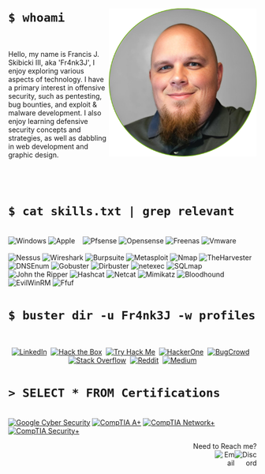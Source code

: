# `$ whoami ` <img alt="Picture of Me" width="300px" align="right" src="https://github.com/CyberLocc/CyberLocc/blob/main/img_fs.png?raw=true" /> 
</br>

Hello, my name is Francis J. Skibicki III, aka 'Fr4nk3J', I enjoy exploring various aspects of technology. I have a primary interest in offensive security, such as pentesting, bug bounties, and exploit & malware development. I also enjoy learning defensive security concepts and strategies, as well as dabbling in web development and graphic design.


<br><br>

# `$ cat skills.txt | grep relevant` 
<p align="left">
<br>
<!-- General --> 
<img alt="Windows" width="5%" src="https://cdn1.iconfinder.com/data/icons/operating-system-flat-1/30/windows_7-512.png" />
<img alt="Apple" width="5%" src="https://cdn.simpleicons.org/apple" />
<img alt="" width="5%" src="https://upload.wikimedia.org/wikipedia/commons/4/45/Parrot_Logo.png?20191030192001" />
<img alt="" width="5%" src="https://cdn.simpleicons.org/Kalilinux" />
<img alt="" width="5%" src="https://cdn.simpleicons.org/Ubuntu" />
<img alt="Pfsense" width="5%" src="https://cdn.simpleicons.org/pfsense" />
<img alt="Opensense" width="5%" src="https://cdn.simpleicons.org/opnsense" />
<img alt="Freenas" width="5%" src="https://cdn.simpleicons.org/freenas" />
<img alt="Vmware" width="5%" src="https://cdn.simpleicons.org/vmware" />

<!-- Programming/Scripting -->
<img alt="" width="5%" src="https://cdn.simpleicons.org/gnubash" />
<img alt="" width="5%" src="https://cdn.simpleicons.org/powershell" />
<img alt="" width="5%" src="https://cdn.simpleicons.org/python" />

<!-- Web Dev -->
<img alt="" width="5%" src="https://cdn.simpleicons.org/html5" />
<img alt="" width="5%" src="https://cdn.simpleicons.org/css3" />
<img alt="" width="5%" src="https://cdn.simpleicons.org/javascript" />
<img alt="" width="5%" src="https://cdn.simpleicons.org/jquery" />
<img alt="" width="5%" src="https://cdn.simpleicons.org/mysql" />
<img alt="" width="5%" src="https://cdn.simpleicons.org/mariadb" />

<!-- Security --><br><br> 
<img alt="Nessus" width="5%" src="https://www.svgrepo.com/show/331601/tenable.svg" />
<img alt="Wireshark" width="5%" src="https://www.kali.org/tools/wireshark/images/wireshark-logo.svg" />
<img alt="Burpsuite" width="5%" src="https://www.kali.org/tools/burpsuite/images/burpsuite-logo.svg" />
<img alt="Metasploit" width="5%" src="https://www.kali.org/tools/metasploit-framework/images/metasploit-framework-logo.svg" />
<img alt="Nmap" width="5%" src="https://www.kali.org/tools/nmap/images/nmap-logo.svg" />
<img alt="TheHarvester" width="5%" src="https://www.kali.org/tools/theharvester/images/theharvester-logo.svg" />
<img alt="DNSEnum" width="5%" src="https://www.kali.org/tools/dnsenum/images/dnsenum-logo.svg" />
<img alt="Gobuster" width="5%" src="https://www.kali.org/tools/gobuster/images/gobuster-logo.svg" />
<img alt="Dirbuster" width="5%" src="https://www.kali.org/tools/dirbuster/images/dirbuster-logo.svg" />
<img alt="netexec" width="5%" src="https://gitlab.com/uploads/-/system/project/avatar/57293257/kali-netexec.png" />
<img alt="SQLmap" width="5%" src="https://www.kali.org/tools/sqlmap/images/sqlmap-logo.svg" />
<img alt="John the Ripper" width="5%" src="https://www.kali.org/tools/john/images/john-logo.svg" />
<img alt="Hashcat" width="5%" src="https://www.kali.org/tools/hashcat/images/hashcat-logo.svg" />
<img alt="Netcat" width="5%" src="https://www.kali.org/tools/netcat/images/netcat-logo.svg" />
<img alt="Mimikatz" width="5%" src="https://www.kali.org/tools/mimikatz/images/mimikatz-logo.svg" />
<img alt="Bloodhound" width="5%" src="https://www.kali.org/tools/bloodhound/images/bloodhound-logo.svg" />
<img alt="EvilWinRM" width="5%" src="https://www.kali.org/tools/evil-winrm/images/evil-winrm-logo.svg" />
<img alt="Ffuf" width="5%" src="https://www.kali.org/tools/ffuf/images/ffuf-logo.svg" />

</p>


# `$ buster dir -u Fr4nk3J -w profiles`

<br>
<p align="center">
<a href="https://www.linkedin.com/in/fskibicki3/"><img alt="LinkedIn" width="10%" src="https://cdn.simpleicons.org/linkedin" /></a>
&nbsp;<a href="https://app.hackthebox.com/profile/1577673"><img alt="Hack the Box" width="10%" src="https://cdn.simpleicons.org/hackthebox" /></a>
&nbsp;<a href="https://tryhackme.com/p/CyberLocc"><img alt="Try Hack Me" width="10%" src="https://cdn.simpleicons.org/tryhackme" /></a>
&nbsp;<a href="https://hackerone.com/cyberlocc?type=user"><img alt="HackerOne" width="10%" src="https://cdn.simpleicons.org/hackerone" /></a>
&nbsp;<a href="https://bugcrowd.com/CyberLocc"><img alt="BugCrowd" width="10%" src="https://cdn.simpleicons.org/bugcrowd" /></a>
&nbsp;<a href="https://stackoverflow.com/users/12873617/cyber-locc?tab=summary"><img alt="Stack Overflow" width="10%" src="https://cdn.simpleicons.org/stackoverflow" /></a>
&nbsp;<a href="https://www.reddit.com/user/Cyberlocc/"><img alt="Reddit" width="10%" src="https://cdn.simpleicons.org/reddit" /></a>
&nbsp;<a href="https://medium.com/@cyberlocc"><img alt="Medium" width="10%" src="https://cdn.simpleicons.org/medium" /></a>
</p>

# `> SELECT * FROM Certifications ` 
<br>
<a href="https://www.credly.com/badges/361f56c5-1a08-4096-a942-280339967ea3/public_url"><img alt="Google Cyber Security" width="12%" src="https://images.credly.com/images/50cc91fd-d223-4ef0-a512-ab251ba7e812/image.png" /></a>
<a href="https://www.credly.com/badges/ab3ce156-75b5-4dbc-a89c-1c0019927bee/public_url"><img alt="CompTIA A+" width="12%" src="https://comptiacdn.azureedge.net/webcontent/images/default-source/siteicons/logoaplus.svg" /></a>
<a href="https://www.credly.com/badges/cf33dbfa-8e9f-4810-875f-bfef5b631e06/public_url"><img alt="CompTIA Network+" width="12%" src="https://comptiacdn.azureedge.net/webcontent/images/default-source/siteicons/logonetworkplus.svg" /></a>
<a href="https://www.credly.com/badges/b4bbfaa4-c3ea-4643-bfe4-d41d9293f79b/public_url"><img alt="CompTIA Security+" width="12%" src="https://comptiacdn.azureedge.net/webcontent/images/default-source/siteicons/logosecurityplus.svg?sfvrsn=35a7d752_2" /></a>


<p align="right"> Need to Reach me? <br> <a href="discordapp.com/users/310633454712782848"><img alt="Discord" align="right" width="45px" src="https://cdn.simpleicons.org/discord" /></a>
<a href="mailto:someone@example.com"><img alt="Email" align="right" width="40px" src="https://cdn.simpleicons.org/protonmail" /></a>
</p> 


<!--
**CyberLocc/CyberLocc** is a ✨ _special_ ✨ repository because its `README.md` (this file) appears on your GitHub profile.
- 🔭 I’m currently working on ...
- 🌱 I’m currently learning ...
- 👯 I’m looking to collaborate on ...
- 🤔 I’m looking for help with ...
- 💬 Ask me about ...
- 📫 How to reach me: ...
- 😄 Pronouns: ...
- ⚡ Fun fact: ...
[twitter]: https://twitter.com/joshmadakor
[youtube]: https://www.youtube.com/c/joshmadakor
[instagram]: https://www.instagram.com/joshmadakor/
-->

